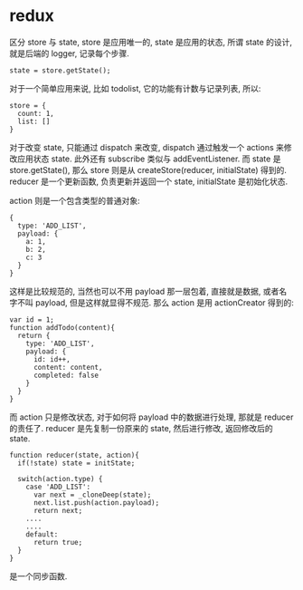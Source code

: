# redux

区分 store 与 state, store 是应用唯一的, state 是应用的状态, 所谓 state 的设计, 就是后端的 logger, 记录每个步骤.
```
state = store.getState();
```
对于一个简单应用来说, 比如 todolist, 它的功能有计数与记录列表, 所以:
```
store = {
  count: 1,
  list: []  
}
```
对于改变 state, 只能通过 dispatch 来改变, dispatch 通过触发一个 actions 来修改应用状态 state. 此外还有 subscribe 类似与 addEventListener.
而 state 是 store.getState(), 那么 store 则是从 createStore(reducer, initialState) 得到的.
reducer 是一个更新函数, 负责更新并返回一个 state, initialState 是初始化状态.

action 则是一个包含类型的普通对象:
```
{
  type: 'ADD_LIST',
  payload: {
    a: 1,
    b: 2,
    c: 3
  }
}
```
这样是比较规范的, 当然也可以不用 payload 那一层包着, 直接就是数据, 或者名字不叫 payload, 但是这样就显得不规范.
那么 action 是用 actionCreator 得到的:
```
var id = 1;
function addTodo(content){
  return {
    type: 'ADD_LIST',
    payload: {
      id: id++,
      content: content,
      completed: false
    }
  }
}
```
而 action 只是修改状态, 对于如何将 payload 中的数据进行处理, 那就是 reducer 的责任了.
reducer 是先复制一份原来的 state, 然后进行修改, 返回修改后的 state.
```
function reducer(state, action){
  if(!state) state = initState;

  switch(action.type) {
    case 'ADD_LIST':
      var next = _cloneDeep(state);
      next.list.push(action.payload);
      return next;
    ....
    ....
    default:
      return true;
  }
}
```
是一个同步函数.
